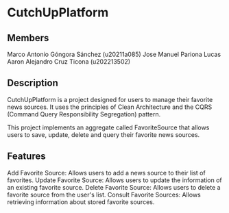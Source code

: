 # CutchUpPlatform
## Members
Marco Antonio Góngora Sánchez (u20211a085)
Jose Manuel Pariona Lucas
Aaron Alejandro Cruz Ticona (u202213502)

## Description
CutchUpPlatform is a project designed for users to manage their favorite news sources. It uses the principles of Clean Architecture and the CQRS (Command Query Responsibility Segregation) pattern.

This project implements an aggregate called FavoriteSource that allows users to save, update, delete and query their favorite news sources.

## Features
Add Favorite Source: Allows users to add a news source to their list of favorites.
Update Favorite Source: Allows users to update the information of an existing favorite source.
Delete Favorite Source: Allows users to delete a favorite source from the user's list.
Consult Favorite Sources: Allows retrieving information about stored favorite sources.
